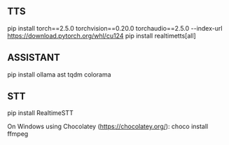 ## TTS
pip install torch==2.5.0 torchvision==0.20.0 torchaudio==2.5.0 --index-url https://download.pytorch.org/whl/cu124
pip install realtimetts[all]

## ASSISTANT
pip install ollama ast tqdm colorama

## STT
pip install RealtimeSTT

On Windows using Chocolatey (https://chocolatey.org/):
choco install ffmpeg
